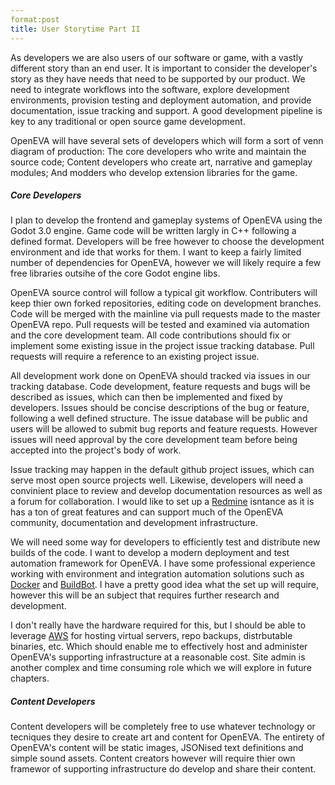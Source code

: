```yaml
---
format:post
title: User Storytime Part II
---
```

As developers we are also users of our software or game, with a vastly different story than an end user. It is important to consider the developer's story as they have needs that need to be supported by our product. We need to integrate workflows into the software, explore development environments, provision testing and deployment automation, and provide documentation, issue tracking and support. A good development pipeline is key to any traditional or open source game development.

OpenEVA will have several sets of developers which will form a sort of venn diagram of production: The core developers who write and maintain the source code; Content developers who create art, narrative and gameplay modules; And modders who develop extension libraries for the game.

##### Core Developers

I plan to develop the frontend and gameplay systems of OpenEVA using the Godot 3.0 engine. Game code will be written largly in C++ following a defined format. Developers will be free however to choose the development environment and ide that works for them. I want to keep a fairly limited number of dependencies for OpenEVA, however we will likely require a few free libraries outsihe of the core Godot engine libs. 

OpenEVA source control will follow a typical git workflow. Contributers will keep thier own forked repositories, editing code on development branches. Code will be merged with the mainline via pull requests made to the master OpenEVA repo. Pull requests will be tested and examined via automation and the core development team. All code contributions should fix or implement some existing issue in the project issue tracking database. Pull requests will require a reference to an existing project issue.

All development work done on OpenEVA should tracked via issues in our tracking database. Code development, feature requests and bugs will be described as issues, which can then be implemented and fixed by developers. Issues should be concise descriptions of the bug or feature, following a well defined structure. The issue database will be public and users will be allowed to submit bug reports and feature requests. However issues will need approval by the core development team before being accepted into the project's body of work. 

Issue tracking may happen in the default github project issues, which can serve most open source projects well. Likewise, developers will need a convinient place to review and develop documentation resources as well as a forum for collaboration. I would like to set up a <a href="https://www.redmine.org/">Redmine</a> isntance as it is has a ton of great features and can support much of the OpenEVA community, documentation and development infrastructure.

We will need some way for developers to efficiently test and distribute new builds of the code. I want to develop a modern deployment and test automation framework for OpenEVA. I have some professional experience working with environment and integration automation solutions such as <a href="https://www.docker.com/">Docker</a> and <a href="https://buildbot.net/">BuildBot</a>. I have a pretty good idea what the set up will require, however this will be an subject that requires further research and development.

I don't really have the hardware required for this, but I should be able to leverage <a href="https://aws.amazon.com/">AWS</a> for hosting virtual servers, repo backups, distrbutable binaries, etc. Which should enable me to effectively host and administer OpenEVA's supporting infrastructure at a reasonable cost. Site admin is another complex and time consuming role which we will explore in future chapters.

##### Content Developers

Content developers will be completely free to use whatever technology or tecniques they desire to create art and content for OpenEVA. The entirety of OpenEVA's content will be static images, JSONised text definitions and simple sound assets. Content creators however will require thier own framewor of supporting infrastructure do develop and share their content.